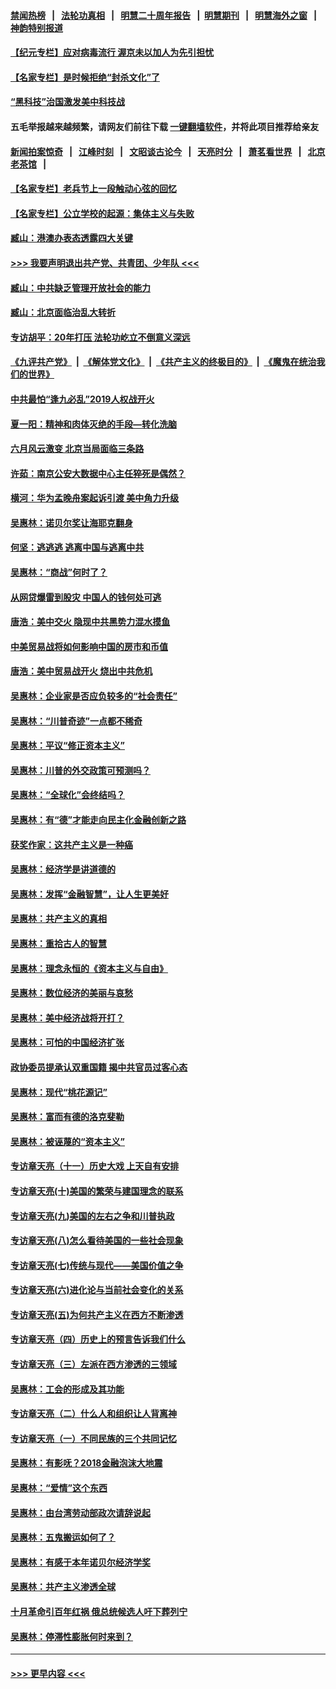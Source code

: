 #### [禁闻热榜](热点新闻.md?=0)  &nbsp;&nbsp;|&nbsp;&nbsp; [法轮功真相](https://github.com/gfw-breaker/truth/blob/master/README.md?=0) &nbsp;&nbsp;|&nbsp;&nbsp; [明慧二十周年报告](https://github.com/gfw-breaker/mh-reports/blob/master/README.md?=0) &nbsp;&nbsp;|&nbsp;&nbsp;[明慧期刊](https://github.com/gfw-breaker/mh-qikan) &nbsp;&nbsp;|&nbsp;&nbsp; [明慧海外之窗](https://github.com/gfw-breaker/mh-news/blob/master/README.md?=0) &nbsp;&nbsp;|&nbsp;&nbsp; [神韵特别报道](https://github.com/gfw-breaker/mh-news/blob/master/shenyun.md?=0)
#### [【纪元专栏】应对病毒流行 渥京未以加人为先引担忧](../pages/nsc423/n11875714.md?t=03100332) 
#### [【名家专栏】是时候拒绝“封杀文化”了](../pages/nsc423/n11814093.md?t=03100332) 
#### [“黑科技”治国激发美中科技战](../pages/nsc423/n11638056.md?t=03100332) 
#### 五毛举报越来越频繁，请网友们前往下载 [一键翻墙软件](https://github.com/gfw-breaker/ssr-accounts)，并将此项目推荐给亲友
#### [新闻拍案惊奇](https://github.com/gfw-breaker/banned-news/blob/master/pages/link4.md) &nbsp;&nbsp;|&nbsp;&nbsp; [江峰时刻](https://github.com/gfw-breaker/banned-news/blob/master/pages/link4.md) &nbsp;&nbsp;|&nbsp;&nbsp; [文昭谈古论今](https://github.com/gfw-breaker/banned-news/blob/master/pages/link4.md) &nbsp;&nbsp;|&nbsp;&nbsp; [天亮时分](https://github.com/gfw-breaker/banned-news/blob/master/pages/link4.md) &nbsp;&nbsp;|&nbsp;&nbsp; [萧茗看世界](https://github.com/gfw-breaker/banned-news/blob/master/pages/link4.md) &nbsp;&nbsp;|&nbsp;&nbsp; [北京老茶馆](https://github.com/gfw-breaker/banned-news/blob/master/pages/link4.md) &nbsp;&nbsp;|&nbsp;&nbsp; 
#### [【名家专栏】老兵节上一段触动心弦的回忆](../pages/nsc423/n11646016.md?t=03100332) 
#### [【名家专栏】公立学校的起源：集体主义与失败](../pages/nsc423/n11601833.md?t=03100332) 
#### [臧山：港澳办表态透露四大关键](../pages/nsc423/n11421628.md?t=03100332) 
#### [>>> 我要声明退出共产党、共青团、少年队 <<<](https://github.com/begood0513/goodnews/blob/master/quit/letter.md) 
#### [臧山：中共缺乏管理开放社会的能力](../pages/nsc423/n11407457.md?t=03100332) 
#### [臧山：北京面临治乱大转折](../pages/nsc423/n11406895.md?t=03100332) 
#### [专访胡平：20年打压 法轮功屹立不倒意义深远](../pages/nsc423/n11398800.md?t=03100332) 
#### [《九评共产党》](https://github.com/begood0513/9ping.md/blob/master/README.md) &nbsp;|&nbsp; [《解体党文化》](../../../../jtdwh.md/blob/master/README.md)  &nbsp;|&nbsp; [《共产主义的终极目的》](../../../../gczydzjmd.md/blob/master/README.md) &nbsp;|&nbsp; [《魔鬼在统治我们的世界》](../../../../mgztzwmdsj.md/blob/master/README.md) 
#### [中共最怕“逢九必乱”2019人权战开火](../pages/nsc423/n11385248.md?t=03100332) 
#### [夏一阳：精神和肉体灭绝的手段—转化洗脑](../pages/nsc423/n11368250.md?t=03100332) 
#### [六月风云激变 北京当局面临三条路](../pages/nsc423/n11313668.md?t=03100332) 
#### [许茹：南京公安大数据中心主任猝死是偶然？](../pages/nsc423/n11064744.md?t=03100332) 
#### [横河：华为孟晚舟案起诉引渡 美中角力升级](../pages/nsc423/n11027230.md?t=03100332) 
#### [吴惠林：诺贝尔奖让海耶克翻身](../pages/nsc423/n10890049.md?t=03100332) 
#### [何坚：逃逃逃 逃离中国与逃离中共](../pages/nsc423/n10592891.md?t=03100332) 
#### [吴惠林：“商战”何时了？](../pages/nsc423/n10573558.md?t=03100332) 
#### [从网贷爆雷到股灾 中国人的钱何处可逃](../pages/nsc423/n10572800.md?t=03100332) 
#### [唐浩：美中交火 隐现中共黑势力混水摸鱼](../pages/nsc423/n10544040.md?t=03100332) 
#### [中美贸易战将如何影响中国的房市和币值](../pages/nsc423/n10543697.md?t=03100332) 
#### [唐浩：美中贸易战开火 烧出中共危机](../pages/nsc423/n10540126.md?t=03100332) 
#### [吴惠林：企业家是否应负较多的“社会责任”](../pages/nsc423/n10535022.md?t=03100332) 
#### [吴惠林：“川普奇迹”一点都不稀奇](../pages/nsc423/n10512808.md?t=03100332) 
#### [吴惠林：平议“修正资本主义”](../pages/nsc423/n10495724.md?t=03100332) 
#### [吴惠林：川普的外交政策可预测吗？](../pages/nsc423/n10462387.md?t=03100332) 
#### [吴惠林：“全球化”会终结吗？](../pages/nsc423/n10452838.md?t=03100332) 
#### [吴惠林：有“德”才能走向民主化金融创新之路](../pages/nsc423/n10432292.md?t=03100332) 
#### [获奖作家：这共产主义是一种癌](../pages/nsc423/n10431541.md?t=03100332) 
#### [吴惠林：经济学是讲道德的](../pages/nsc423/n10398014.md?t=03100332) 
#### [吴惠林：发挥“金融智慧”，让人生更美好](../pages/nsc423/n10375019.md?t=03100332) 
#### [吴惠林：共产主义的真相](../pages/nsc423/n10351394.md?t=03100332) 
#### [吴惠林：重拾古人的智慧](../pages/nsc423/n10337691.md?t=03100332) 
#### [吴惠林：理念永恒的《资本主义与自由》](../pages/nsc423/n10316274.md?t=03100332) 
#### [吴惠林：数位经济的美丽与哀愁](../pages/nsc423/n10292946.md?t=03100332) 
#### [吴惠林：美中经济战将开打？](../pages/nsc423/n10258825.md?t=03100332) 
#### [吴惠林：可怕的中国经济扩张](../pages/nsc423/n10219147.md?t=03100332) 
#### [政协委员提承认双重国籍 揭中共官员过客心态](../pages/nsc423/n10208809.md?t=03100332) 
#### [吴惠林：现代“桃花源记”](../pages/nsc423/n10185234.md?t=03100332) 
#### [吴惠林：富而有德的洛克斐勒](../pages/nsc423/n10142264.md?t=03100332) 
#### [吴惠林：被诬蔑的“资本主义”](../pages/nsc423/n10124816.md?t=03100332) 
#### [专访章天亮（十一）历史大戏 上天自有安排](../pages/nsc423/n10094905.md?t=03100332) 
#### [专访章天亮(十)美国的繁荣与建国理念的联系](../pages/nsc423/n10094899.md?t=03100332) 
#### [专访章天亮(九)美国的左右之争和川普执政](../pages/nsc423/n10094889.md?t=03100332) 
#### [专访章天亮(八)怎么看待美国的一些社会现象](../pages/nsc423/n10094857.md?t=03100332) 
#### [专访章天亮(七)传统与现代——美国价值之争](../pages/nsc423/n10093140.md?t=03100332) 
#### [专访章天亮(六)进化论与当前社会变化的关系](../pages/nsc423/n10092036.md?t=03100332) 
#### [专访章天亮(五)为何共产主义在西方不断渗透](../pages/nsc423/n10083620.md?t=03100332) 
#### [专访章天亮（四）历史上的预言告诉我们什么](../pages/nsc423/n10083606.md?t=03100332) 
#### [专访章天亮（三）左派在西方渗透的三领域](../pages/nsc423/n10081115.md?t=03100332) 
#### [吴惠林：工会的形成及其功能](../pages/nsc423/n10080633.md?t=03100332) 
#### [专访章天亮（二）什么人和组织让人背离神](../pages/nsc423/n10076637.md?t=03100332) 
#### [专访章天亮（一）不同民族的三个共同记忆](../pages/nsc423/n10074188.md?t=03100332) 
#### [吴惠林：有影呒？2018金融泡沫大地震](../pages/nsc423/n10040534.md?t=03100332) 
#### [吴惠林：“爱情”这个东西](../pages/nsc423/n10019423.md?t=03100332) 
#### [吴惠林：由台湾劳动部政次请辞说起](../pages/nsc423/n9979679.md?t=03100332) 
#### [吴惠林：五鬼搬运如何了？](../pages/nsc423/n9925338.md?t=03100332) 
#### [吴惠林：有感于本年诺贝尔经济学奖](../pages/nsc423/n9871883.md?t=03100332) 
#### [吴惠林：共产主义渗透全球](../pages/nsc423/n9812748.md?t=03100332) 
#### [十月革命引百年红祸 俄总统候选人吁下葬列宁](../pages/nsc423/n9810182.md?t=03100332) 
#### [吴惠林：停滞性膨胀何时来到？](../pages/nsc423/n9764136.md?t=03100332) 

----
#### [ >>> 更早内容 <<< ](../indexes/nsc423-earlier.md)
